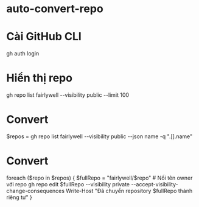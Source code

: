 # auto-convert-repo
# Cài GitHub CLI
gh auth login
# Hiển thị repo
gh repo list fairlywell --visibility public --limit 100
# Convert
$repos = gh repo list fairlywell --visibility public --json name -q ".[].name"
# Convert
foreach ($repo in $repos) {
    $fullRepo = "fairlywell/$repo" # Nối tên owner với repo
    gh repo edit $fullRepo --visibility private --accept-visibility-change-consequences
    Write-Host "Đã chuyển repository $fullRepo thành riêng tư"
}
